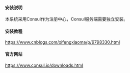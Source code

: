 #### 安装说明

本系统采用Consul作为注册中心，Consul服务端需要独立安装。

#### 安装教程

https://www.cnblogs.com/xifengxiaoma/p/9798330.html

#### 官方网站

https://www.consul.io/downloads.html

